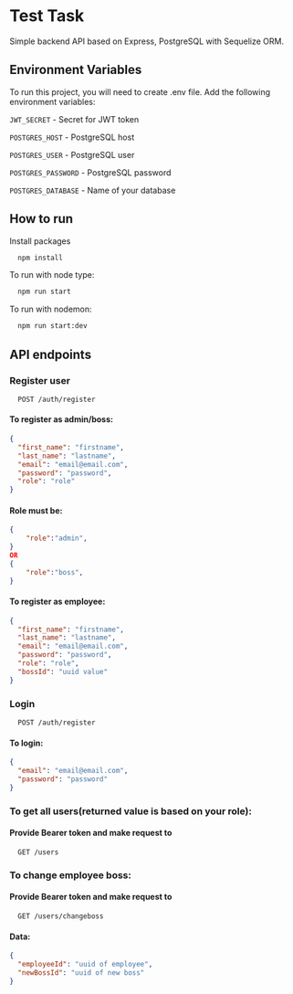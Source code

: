 # Test Task

Simple backend API based on Express, PostgreSQL with Sequelize ORM.

## Environment Variables

To run this project, you will need to create .env file. Add the following environment variables:

`JWT_SECRET` - Secret for JWT token

`POSTGRES_HOST` - PostgreSQL host

`POSTGRES_USER` - PostgreSQL user

`POSTGRES_PASSWORD` - PostgreSQL password

`POSTGRES_DATABASE` - Name of your database

## How to run

Install packages

```bash
  npm install
```

To run with node type:

```bash
  npm run start
```

To run with nodemon:

```bash
  npm run start:dev
```

## API endpoints

### Register user

```http
  POST /auth/register
```

#### To register as admin/boss:

```json
{
  "first_name": "firstname",
  "last_name": "lastname",
  "email": "email@email.com",
  "password": "password",
  "role": "role"
}
```

#### Role must be:

```json
{
	"role":"admin",
}
OR
{
	"role":"boss",
}
```

#### To register as employee:

```json
{
  "first_name": "firstname",
  "last_name": "lastname",
  "email": "email@email.com",
  "password": "password",
  "role": "role",
  "bossId": "uuid value"
}
```

### Login

```http
  POST /auth/register
```

#### To login:

```json
{
  "email": "email@email.com",
  "password": "password"
}
```

### To get all users(returned value is based on your role):

#### Provide Bearer token and make request to

```http
  GET /users
```

### To change employee boss:

#### Provide Bearer token and make request to

```http
  GET /users/changeboss
```

#### Data:

```json
{
  "employeeId": "uuid of employee",
  "newBossId": "uuid of new boss"
}
```
